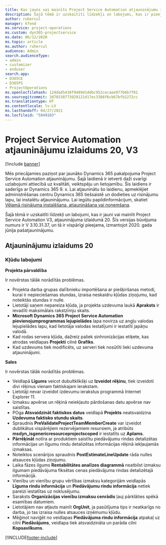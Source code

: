 ```yaml
---
title: Kas jauns vai mainīts Project Service Automation atjauninājumu izlaidumā 20, V3
description: Šajā tēmā ir uzskaitīti līdzekļi un labojumi, kas ir pieejami Project Service Automation atjauninājumu izlaidumā 20, V3
author: ruhercul
manager: kfend
ms.service: project-operations
ms.custom: dyn365-projectservice
ms.date: 06/12/2020
ms.topic: article
ms.author: ruhercul
audience: Admin
search.audienceType:
- admin
- customizer
- enduser
search.app:
- D365CE
- D365PS
- ProjectOperations
ms.openlocfilehash: 124dad5438f9489d1ddbc952cecaee977b6b7f01
ms.sourcegitcommit: 3d78338773929121d17ec3386f6cb67bfb2272cc
ms.translationtype: HT
ms.contentlocale: lv-LV
ms.lasthandoff: 04/27/2021
ms.locfileid: "5949103"
---
```

# <a name="project-service-automation-update-release-20-v3"></a>Project Service Automation atjauninājumu izlaidums 20, V3

[!include [banner](../includes/psa-now-project-operations.md)]

Mēs priecājamies paziņot par jaunāko Dynamics 365 pakalpojuma Project Service Automation atjauninājumu. Šajā laidienā ir ietverti daži svarīgi uzlabojumi attiecībā uz kvalitāti, veiktspēju un lietojamību. Šis laidiens ir saderīgs ar Dynamics 365 9. x. Lai atjauninātu šo laidienu, apmeklējiet administrēšanas centru Dynamics 365 tiešsaistē un dodieties uz risinājumu lapu, lai instalētu atjauninājumu. Lai iegūtu papildinformācijum, skatiet [Vēlamā risinājuma instalēšana, atjaunināšana vai noņemšana](/power-platform/admin/install-remove-preferred-solution).

Šajā tēmā ir uzskaitīti līdzekļi un labojumi, kas ir jauni vai mainīti Project Service Automation V3, atjauninājuma izlaidumā 20. Šīs versijas būvējuma numurs ir V 3.10.31.37, un tā ir vispārīgi pieejama, izmantojot 2020. gada jūnija pašatjauninājumu.

## <a name="update-release-20"></a>Atjauninājumu izlaidums 20

### <a name="bug-fixes"></a>Kļūdu labojumi

**Projekta pārvaldība**

Ir novērstas tālāk norādītās problēmas.

- Projekta darba grupas dalībnieku importēšana ar piešķiršanas metodi, kurai ir nepieciešamas stundas, izraisa neskaidru kļūdas ziņojumu, kad noteiktās stundas ir nulle.
- Lietotāji saņem nepareiza kļūda, ja projekta uzdevuma laukā **Apraksts** ir ievadīti maksimālais rakstzīmju skaits.
- **Microsoft Dynamics 365 Project Service Automation pievienojumprogrammas lejupielādes** lapa novirza uz angļu valodas lejupielādes lapu, kad lietotāja valodas iestatījumi ir iestatīti japāņu valodā.
- Kad rodas servera kļūda, dažreiz paliek sinhronizācijas etiķete, kas atrodas veidlapas **Projekti** cilnē **Grafiks**.
- Kad uzdevums tiek modificēts, uz serveri tiek nosūtīti lieki uzdevuma atjauninājumi.

**Sales**

Ir novērstas tālāk norādītās problēmas.

- Veidlapā **Līgums** veicot dubultklikšķi uz **Izveidot rēķinu**, tiek izveidoti divi rēķinus vienam faktiskajam ierakstam.
- Lietotāji nevar izveidot izdevumu ierakstus programmā Internet Explorer 11.
- Izmaksu apvērse un rēķinā neiekļauto pārdošanas datu apvērse nav saistītas.
- POga **Atsvaidzināt faktiskos datus** veidlapā **Projekts** neatsvaidzina **Uzdevuma faktisko stundu skaits**.
- Spraudnis **PreValidateProjectTeamMemberCreate** var izveidot dublikātus vispārējiem rezervējamiem resursiem, ja atribūts **msdyn_isgenericresourceprojectscoped** ir iestatīts uz **Aplams**.
- **Pārrēķināt** notīra ar produktiem saistītu piedāvājumu rindas detalizētas informācijas un līgumu rindu detalizētas informācijas rēķinā iekļaujamās izmaksas.
- Noteiktos scenārijos spraudnis **PostEstimateLineUpdate** rāda nulles atsauces kļūdas ziņojumu.
- Laika fāzes ilgums **Rentabilitātes analīzes diagrammā** neatbilst izmaksu ilgumam piedāvājuma fiksētas cenas piedāvājuma rindas detalizētajā informācijā.
- Vienību un vienību grupu vērtības izmaksu kategorijām veidlapās **Līguma rindu informācija** un **Piedāvājumu rindu informācija** netiek pareizi iestatītas uz noklusējumu.
- Saraksts **Organizācijas vienību izmaksu cenrādis** ļauj pārklāties spēkā esamības datumiem.
- Lietotājiem nav atļauts mainīt **OrgUnit**, ja pasūtījuma tips ir neatkarīgs no darba, jo tas izraisa nulles atsauces izņēmumu kļūdu.
- Mēģinot naviģēt no veidlapas **Piedāvājuma rindu informācija** atpakaļ uz cilni **Piedāvājums**, veidlapa tiek atsvaidzināta un parāda cilni **Kopsavilkums**.


[!INCLUDE[footer-include](../includes/footer-banner.md)]